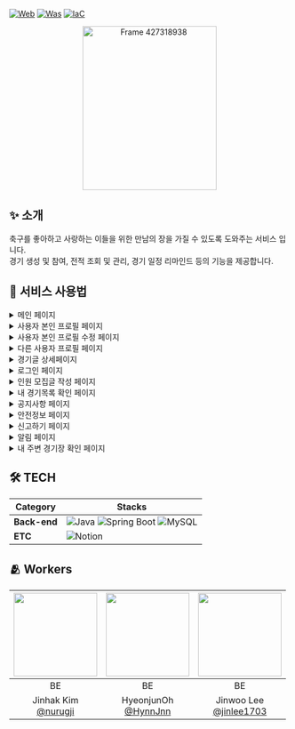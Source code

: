 [![Web](https://img.shields.io/badge/Repository/Web-blue?style=flat-square&logo=react&logoColor=white)](https://github.com/YU-PLAYER/sportspie-web)
[![Was](https://img.shields.io/badge/Repository/Was-green?style=flat-square&logo=springBoot&logoColor=white)](https://github.com/YU-PLAYER/sportspie-was)
[![IaC](https://img.shields.io/badge/Repository%2FIaC-purple?style=flat-square&logo=Terraform&logoColor=white)](https://github.com/YU-PLAYER/sportspie-terraform)

<p align="center">
  <img width="241" height="295" alt="Frame 427318938" src="https://github.com/user-attachments/assets/e708a7b7-affc-4161-bb58-6d5e782fb40c" />
</p>

## ✨ 소개
축구를 좋아하고 사랑하는 이들을 위한 만남의 장을 가질 수 있도록 도와주는 서비스 입니다. <br>
경기 생성 및 참여, 전적 조회 및 관리, 경기 일정 리마인드 등의 기능을 제공합니다.

## 🫶 서비스 사용법

<details>
<summary>메인 페이지</summary>

<img width="411" alt="image" src="https://github.com/YU-PLAYER/.github/assets/68031450/69501a22-2680-43c1-b033-8933c8106d78">

- 배너 : 배너에서 축구 관련 대회정보를 확인할 수 있다.
- 생성된 경기 확인 : 날짜 슬라이더를 이용하여 날짜별 생성된 경기를 확인할 수 있다. 최신순/과거순의 정렬 기능과 제목 검색 기능은 사용자가 부가적으로 선택할 수 있다.
- 하단 네비게이션 바 : 1, 2, 4, 5 버튼을 클릭하였을 때 로그인이 되어 있지 않을 경우 경고 메시지를 출력하고 로그인 페이지로 이동한다.
  <img width="300" alt="image" src="https://github.com/YU-PLAYER/.github/assets/68031450/08336c8b-e625-4f41-aaa9-ab52c3000e15">
  1. `지도 페이지` 이동
  2. `경기 글 작성 페이지` 이동
  3. `메인 페이지` 이동
  4. `내 경기 목록 페이지` 이동
  5. `사용자 본인 프로필 페이지` 이동
  
<div markdown="1">
</div>
</details>

<details>
<summary>사용자 본인 프로필 페이지</summary>

<img width="411" alt="image" src="https://github.com/YU-PLAYER/.github/assets/68031450/5e19dd33-a9d0-4c82-8c52-33aa9b64c5bc">

- 사용자 본인의 프로필 사진, 사용자 정보, 상태 메세지, 선호 포지션, 전적 정보를 수정할수 있으며 자신의 프로필 사진, 사용자 정보, 상태 메세지, 전적 정보를 다른 사용자에게 공개할지 말지 공개여부를 선택할 수 있다.

<div markdown="1">
</div>
</details>

<details>
<summary>사용자 본인 프로필 수정 페이지</summary>

<img width="412" alt="image" src="https://github.com/YU-PLAYER/.github/assets/68031450/d44751f2-9cbf-4fa6-846b-dae12ab023dd">

- 사용자 본인의 프로필 사진, 사용자 정보, 상태 메세지, 선호 포지션, 전적 정보를 수정할수 있으며 자신의 프로필 사진, 사용자 정보, 상태 메세지, 전적 정보를 다른 사용자에게 공개할지 말지 공개여부를 선택할 수 있다.

<div markdown="1">
</div>
</details>

<details>
<summary>다른 사용자 프로필 페이지</summary>

<img width="411" alt="image" src="https://github.com/YU-PLAYER/.github/assets/68031450/3cc1d474-75c4-42ca-ad70-330128d5604e">

- 자신이 열람하고싶은 사용자의 프로필 정보 공개여부에 따라 프로필 사진, 사용자 정보, 상태 메세지, 전적 정보가 각각 표시되거나 표시되지않지만 선호 포지션은 항상 표시된다.

<div markdown="1">
</div>
</details>

<details>
<summary>경기글 상세페이지</summary>

<img width="412" alt="image" src="https://github.com/YU-PLAYER/.github/assets/68031450/914b1fcb-f83f-4600-8677-b65da18c2e92">

- 경기글의 제목, 경기장 이름과 사진, 최대 경기 인원, 경기 시작 시간, 경기 당일 날씨, 경기 상세 내용글, 팀을 선택할수있는 팀 선택UI이 있으며 사용자는 신청하기 버튼을 통해 원하는 팀에 신청할 수 있고 취소하기 버튼을 통해 신청을 취소할 수 있다. 또한 경기글을 작성한 작성자에게는 인원확정 버튼과 결과확정 버튼, 그리고 삭제하기 버튼이 추가로 존재한다.

<div markdown="1">
</div>
</details>

<details>
<summary>로그인 페이지</summary>

<img width="411" alt="image" src="https://github.com/YU-PLAYER/.github/assets/68031450/94389245-4533-4a2f-af0b-837b2cdc81e9">

- 소셜 계정(구글/네이버/카카오)을 이용하여 로그인할 수 있는 기능이다.

<div markdown="1">
</div>
</details>

<details>
<summary>인원 모집글 작성 페이지</summary>

<img width="413" alt="image" src="https://github.com/YU-PLAYER/.github/assets/68031450/c3c338b7-b8c0-417d-bff3-177a46fe1131">

- 제목 / 최대 참여 인원수 / 경기날짜 및 시간 / 경기장소 / 상세내역을 입력하여 경기글을 작성할 수 있는 기능이다.

<div markdown="1">
</div>
</details>

<details>
<summary>내 경기목록 확인 페이지</summary>

<img width="411" alt="image" src="https://github.com/YU-PLAYER/.github/assets/68031450/ea70c9f7-14d7-4376-b24c-b12f806c9f0d">

- 사용자가 자신이 참여한 경기목록들을 확인할 수 있는 페이지이다. 예정된 경기에서는 경기가 시작되지 않는 경기로 인원이 모집중인 예정경기와 인원이 모두 확정된 확정경기를 종료된 경기에서는 경기가 시작된 경기들로 결과 미확정, 승리, 패배, 무승부 경기를 확인할 수 있다. 전체 경기는 이 모든 경기가 포함되며 사용자는 배너에서 자신이 원하는 경기 목록을 선택하여 확인할 수 있다.

<div markdown="1">
</div>
</details>

<details>
<summary>공지사항 페이지</summary>

<img width="411" alt="image" src="https://github.com/YU-PLAYER/.github/assets/68031450/4cefc65e-1705-40fa-86a6-fdd0366a770c">

- 웹 사이트 이용과 관련된 공지 내역을 확인할 수 있는 기능이다.

<div markdown="1">
</div>
</details>

<details>
<summary>안전정보 페이지</summary>

<img width="411" alt="image" src="https://github.com/YU-PLAYER/.github/assets/68031450/83176cbc-d9ec-43aa-99f9-6dc3b98b7a4d">

- 경기 간 발생할 수 있는 안전사고를 예방하고 알려주기 위한 기능이다.

<div markdown="1">
</div>
</details>

<details>
<summary>신고하기 페이지</summary>

<img width="413" alt="image" src="https://github.com/YU-PLAYER/.github/assets/68031450/e16bb8fe-9915-4bbb-b1c9-e279aef52413">

- 사용자가 경기 종료 후 비매너 유저를 신고할 수 있는 페이지다.

<div markdown="1">
</div>
</details>

<details>
<summary>알림 페이지</summary>

<img width="413" alt="image" src="https://github.com/YU-PLAYER/.github/assets/68031450/eaab32bb-a2ad-4d6c-a015-aee7184bb931">

- 참가 신청한 경기가 확정되었거나 경기 결과가 확정되었을 때, 경기 하루 전날 사용자에게 알림을 전달해 주는 기능이다.

<div markdown="1">
</div>
</details>

<details>
<summary>내 주변 경기장 확인 페이지</summary>

<img width="413" alt="image" src="https://github.com/YU-PLAYER/.github/assets/68031450/a844ff39-8a3e-423d-ac9d-cecef560e6ff">

- 사용자 위치를 중심으로 10Km 내에 위치한 경기장을 표시하여 사용자에게 경기장 정보를 제공하는 페이지이다.

<div markdown="1">
</div>
</details>

## 🛠️ TECH

| Category               | Stacks |
|------------------------|--------|
| **Back-end**           | ![Java](https://img.shields.io/badge/Java-ED8B00?style=for-the-badge&logo=openjdk&logoColor=white) ![Spring Boot](https://img.shields.io/badge/Spring%20Boot-6DB33F?style=for-the-badge&logo=Spring%20Boot&logoColor=white) ![MySQL](https://img.shields.io/badge/MySQL-4479A1?style=for-the-badge&logo=MySQL&logoColor=white) |
| **ETC** | ![Notion](https://img.shields.io/badge/Notion-000000?style=for-the-badge&logo=Notion&logoColor=white) |                                                                                                                                                                                                                                                    |


## 🫂 Workers

| <img src="https://avatars.githubusercontent.com/u/75533765?v=4" width="150" height="150"/> | <img src="https://avatars.githubusercontent.com/u/57754849?v=4" width="150" height="150"/> | <img src="https://avatars.githubusercontent.com/u/68031450?v=4" width="150" height="150"/> |
|:-------------------------------------------------------------------------------------------:|:-------------------------------------------------------------------------------------------:|:-------------------------------------------------------------------------------------------:|
|                                           BE                                                |                                             BE                                              |                                             BE                                              |
|                    Jinhak Kim<br/>[@nurugji](https://github.com/nurugji)                    |                   HyeonjunOh<br/>[@HynnJnn](https://github.com/HyeonjunOh)                  |                 Jinwoo Lee<br/>[@jinlee1703](https://github.com/jinlee1703)                 |

